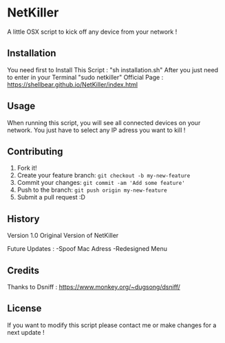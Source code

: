 # NetKiller

A little OSX script to kick off any device from your network !

## Installation

You need first to Install This Script : "sh installation.sh"
After you just need to enter in your Terminal "sudo netkiller" 
Official Page : https://shellbear.github.io/NetKiller/index.html

## Usage

When running this script, you will see all connected devices on your network. You just have to select any IP adress you want to kill !

## Contributing

1. Fork it!
2. Create your feature branch: `git checkout -b my-new-feature`
3. Commit your changes: `git commit -am 'Add some feature'`
4. Push to the branch: `git push origin my-new-feature`
5. Submit a pull request :D

## History

Version 1.0 
Original Version of NetKiller

Future Updates :
-Spoof Mac Adress
-Redesigned Menu

## Credits

Thanks to Dsniff : https://www.monkey.org/~dugsong/dsniff/

## License

If you want to modify this script please contact me or make changes for a next update !
